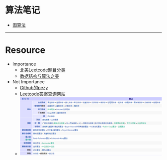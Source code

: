 # 算法笔记
* [图算法](/algorithm/Graph/README.md)

***
# Resource
* Importance
    * [北美Leetcode题目分类](https://zhuanlan.zhihu.com/p/89392459)
    * [数据结构与算法之美](http://asdfghjkl.xyz/2019/05/24/%E6%95%B0%E6%8D%AE%E7%BB%93%E6%9E%84%E4%B8%8E%E7%AE%97%E6%B3%95%E4%B9%8B%E7%BE%8E/?nsukey=sqbc%2FtdGR7a6mqcf12aRwuaUo4NIwvu3IJqIGQ9mlKvUKReTqHzjIZ8LBDYaEeuGQG%2Fe34iLbTRCX%2Bs1eMvMRHzoqxh63jBdY4PTiBcRSDQKRoSSodIpKjDA9iGeK2381XzDLT9U8NgO8gwIZO0Qlg%3D%3D)
* Not Importance
    * [Github的pezy](https://github.com/pezy/LeetCode)  
    * [Leetcode答案查询网站](https://www.jiuzhang.com/solution/)
    <!-- * <img width="1060" height="400" src="/%E7%AE%97%E6%B3%95%E7%B1%BB%E5%88%AB%E5%9B%BE.png"/> -->
    * 
        ![111](/algorithm_classification.png)